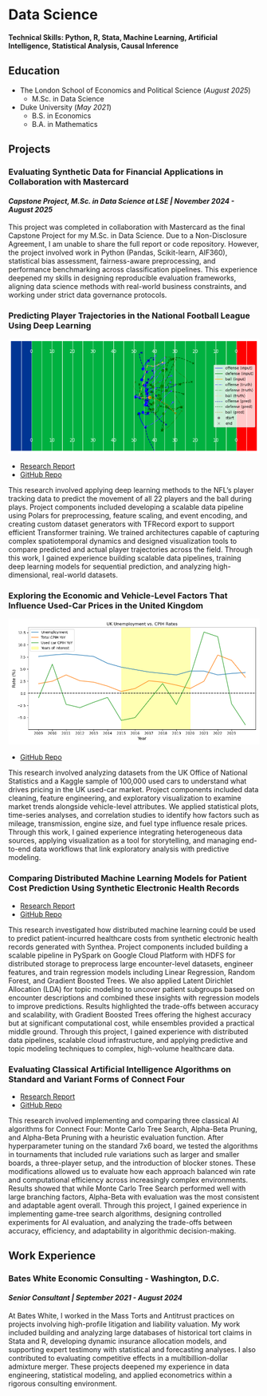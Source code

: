 # Data Science
#### Technical Skills: Python, R, Stata, Machine Learning, Artificial Intelligence, Statistical Analysis, Causal Inference

## Education
- The London School of Economics and Political Science (_August 2025_)
  - M.Sc. in Data Science
- Duke University (_May 2021_)
  - B.S. in Economics
  - B.A. in Mathematics

## Projects
### Evaluating Synthetic Data for Financial Applications in Collaboration with Mastercard
#### _Capstone Project, M.Sc. in Data Science at LSE | November 2024 - August 2025_

This project was completed in collaboration with Mastercard as the final Capstone Project for my M.Sc. in Data Science. Due to a Non-Disclosure Agreement, I am unable to share the full report or code repository. However, the project involved work in Python (Pandas, Scikit-learn, AIF360), statistical bias assessment, fairness-aware preprocessing, and performance benchmarking across classification pipelines. This experience deepened my skills in designing reproducible evaluation frameworks, aligning data science methods with real-world business constraints, and working under strict data governance protocols.

### Predicting Player Trajectories in the National Football League Using Deep Learning
![NFL Trajectories](/assets/img/Predicted-NFL-play.png)
- [Research Report](/projects/NFL-player-trajectories.pdf)
- [GitHub Repo](https://github.com/pholmes116/NFL-player-trajectories-public)

This research involved applying deep learning methods to the NFL’s player tracking data to predict the movement of all 22 players and the ball during plays. Project components included developing a scalable data pipeline using Polars for preprocessing, feature scaling, and event encoding, and creating custom dataset generators with TFRecord export to support efficient Transformer training. We trained architectures capable of capturing complex spatiotemporal dynamics and designed visualization tools to compare predicted and actual player trajectories across the field. Through this work, I gained experience building scalable data pipelines, training deep learning models for sequential prediction, and analyzing high-dimensional, real-world datasets.

### Exploring the Economic and Vehicle-Level Factors That Influence Used-Car Prices in the United Kingdom
![UK Used Cars](/assets/img/UK-unemployment-vs-CPIH.png)
- [GitHub Repo](https://github.com/pholmes116/UK-used-car-prices-public)

This research involved analyzing datasets from the UK Office of National Statistics and a Kaggle sample of 100,000 used cars to understand what drives pricing in the UK used-car market. Project components included data cleaning, feature engineering, and exploratory visualization to examine market trends alongside vehicle-level attributes. We applied statistical plots, time-series analyses, and correlation studies to identify how factors such as mileage, transmission, engine size, and fuel type influence resale prices. Through this work, I gained experience integrating heterogeneous data sources, applying visualization as a tool for storytelling, and managing end-to-end data workflows that link exploratory analysis with predictive modeling.

### Comparing Distributed Machine Learning Models for Patient Cost Prediction Using Synthetic Electronic Health Records
- [Research Report](/projects/Predicting-healthcare-costs.pdf)
- [GitHub Repo](https://github.com/pholmes116/predicting-healthcare-costs-public)

This research investigated how distributed machine learning could be used to predict patient-incurred healthcare costs from synthetic electronic health records generated with Synthea. Project components included building a scalable pipeline in PySpark on Google Cloud Platform with HDFS for distributed storage to preprocess large encounter-level datasets, engineer features, and train regression models including Linear Regression, Random Forest, and Gradient Boosted Trees. We also applied Latent Dirichlet Allocation (LDA) for topic modeling to uncover patient subgroups based on encounter descriptions and combined these insights with regression models to improve predictions. Results highlighted the trade-offs between accuracy and scalability, with Gradient Boosted Trees offering the highest accuracy but at significant computational cost, while ensembles provided a practical middle ground. Through this project, I gained experience with distributed data pipelines, scalable cloud infrastructure, and applying predictive and topic modeling techniques to complex, high-volume healthcare data.

### Evaluating Classical Artificial Intelligence Algorithms on Standard and Variant Forms of Connect Four
- [Research Report](/projects/Connect-four-ai.pdf)
- [GitHub Repo](https://github.com/pholmes116/connect-four-ai-public)

This research involved implementing and comparing three classical AI algorithms for Connect Four: Monte Carlo Tree Search, Alpha-Beta Pruning, and Alpha-Beta Pruning with a heuristic evaluation function. After hyperparameter tuning on the standard 7x6 board, we tested the algorithms in tournaments that included rule variations such as larger and smaller boards, a three-player setup, and the introduction of blocker stones. These modifications allowed us to evaluate how each approach balanced win rate and computational efficiency across increasingly complex environments. Results showed that while Monte Carlo Tree Search performed well with large branching factors, Alpha-Beta with evaluation was the most consistent and adaptable agent overall. Through this project, I gained experience in implementing game-tree search algorithms, designing controlled experiments for AI evaluation, and analyzing the trade-offs between accuracy, efficiency, and adaptability in algorithmic decision-making.

## Work Experience
### Bates White Economic Consulting - Washington, D.C.
#### _Senior Consultant | September 2021 - August 2024_
At Bates White, I worked in the Mass Torts and Antitrust practices on projects involving high-profile litigation and liability valuation. My work included building and analyzing large databases of historical tort claims in Stata and R, developing dynamic insurance allocation models, and supporting expert testimony with statistical and forecasting analyses. I also contributed to evaluating competitive effects in a multibillion-dollar admixture merger. These projects deepened my experience in data engineering, statistical modeling, and applied econometrics within a rigorous consulting environment.
